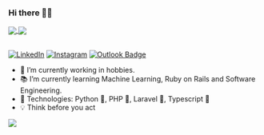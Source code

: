 ### Hi there 👋🤘

<a href="https://github.com/filipeas/">
  <img align="center" src="https://github-readme-stats.vercel.app/api/top-langs/?username=filipeas&layout=compact" />
</a>
<a href="https://github.com/filipeas/">
  <img align="center" src="https://github-readme-stats.vercel.app/api?username=filipeas&show_icons=true&count_private=true&theme=dark" />
</a>
</br></br>

<a href="https://www.linkedin.com/in/faswebmaster" target="_blank"><img src="https://img.shields.io/badge/LinkedIn-%230077B5.svg?&style=flat-square&logo=linkedin&logoColor=white" alt="LinkedIn"></a>
<a href="https://www.instagram.com/filipea.s/" target="_blank"><img src="https://img.shields.io/badge/Instagram-%23E4405F.svg?&style=flat-square&logo=instagram&logoColor=white" alt="Instagram"></a>
[![Outlook Badge](https://img.shields.io/badge/-felipealvessampaio@hotmail.com-c14438?style=flat-square&logo=Outlook&logoColor=white&link=mailto:felipealvessampaio@hotmail.com)](mailto:felipealvessampaio@hotmail.com)
<!-- [![Twitter Badge](https://img.shields.io/badge/-filipeas-1ca0f1?style=flat-square&labelColor=1ca0f1&logo=twitter&logoColor=white)](https://twitter.com/filipeas) -->

- 💼 I’m currently working in hobbies.
- 📚 I’m currently learning Machine Learning, Ruby on Rails and Software Engineering.
- 🔑 Technologies: Python 🐍, PHP 💚, Laravel 💎, Typescript 🥊
- 💡 Think before you act

![](https://komarev.com/ghpvc/?username=filipeas&color=blue&style=flat)

<!--
**filipeas/filipeas** is a ✨ _special_ ✨ repository because its `README.md` (this file) appears on your GitHub profile.

Here are some ideas to get you started:

- 🔭 I’m currently working on ...
- 🌱 I’m currently learning ...
- 👯 I’m looking to collaborate on ...
- 🤔 I’m looking for help with ...
- 💬 Ask me about ...
- 📫 How to reach me: ...
- 😄 Pronouns: ...
- ⚡ Fun fact: ...
-->
